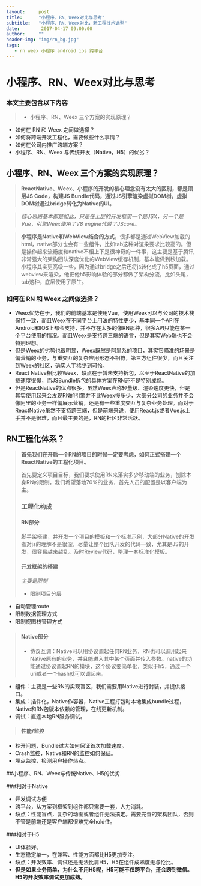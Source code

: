 ```yaml
---
layout:     post
title:      "小程序、RN、Weex对比与思考"
subtitle:   "小程序、RN、Weex对比，新工程技术选型"
date:        2017-04-17 09:00:00
author:     ""
header-img: "img/rn_bg.jpg"
tags:
   - rn weex 小程序 android ios 跨平台
---
```


小程序、RN、Weex对比与思考
======
### 本文主要包含以下内容
>* 小程序、RN、Weex 三个方案的实现原理？
* 如何在 RN 和 Weex 之间做选择？
* 如何将跨端开发工程化，需要做些什么事情？
* 如何在公司内推广跨端方案？
* 小程序、RN、Weex 与传统开发（Native，H5）的优劣？

## 小程序、RN、Weex 三个方案的实现原理？
> **ReactNative、Weex、小程序的开发的核心理念没有太大的区别，都是顶层JS Code，构建JS Bundle代码，通过JS引擎渲染虚拟DOM树，虚拟DOM树通过bridge转化为Native的UI。**

> *核心思路基本都是如此，只是在上层的开发框架一个是JSX，另一个是Vue，引擎Weex使用了V8 engine代替了JScore。*

> **小程序是Native和WebView结合的方式**，很多都是通过WebView加载的html，native部分也会有一些组件，比如tab这种对渲染要求比较高的。但是操作起来流畅度和native不相上下是很神奇的一件事，这主要是基于腾讯非常强大的架构团队深度优化的WebView缓存机制，基本能做到秒加载。小程序其实更高级一些，因为通过bridge之后还将js转化成了h5页面，通过webview来渲染，他把他h5影响体验的部分都做了架构分流，比如头尾，tab这种，底层使用了原生。

### 如何在 RN 和 Weex 之间做选择？
* Weex优势在于，我们的前端基本是使用Vue，使用Weex可以与公司的技术栈保持一致，而且Weex在不同平台上用法的特性更少，基本同一个API在Android和IOS上都会支持，并不存在太多的像RN那种，很多API只能在某一个平台使用的情况。而且Weex是支持跨三端的语言，但是其实Web端也不会特别理想。
* 但是Weex的劣势也很明显，Weex既然是阿里系的项目，其实它瞄准的场景是偏营销的业务，与重交互的复杂应用形态不相符，第三方组件很少，而且关注到Weex的社区，确实人丁稀少到可怜。
* React Native相比较Weex，缺点在于暂未支持拆包，以至于ReactNative的加载速度很慢，而JSBundle拆包的具体方案在RN还不是特别成熟。
* 但是ReactNative的优点很多，虽然Weex声称轻量级、渲染速度更快，但是其实使用起来会发现RN的引擎并不比Weex慢多少，大部分公司的业务并不会像阿里的业务一样偏展示营销，还是有一些重度交互与复杂业务处理。而对于ReactNative虽然不支持跨三端，但是前端来说，使用React.js或者Vue.js上手并不是很难，而且最主要的是，RN的社区非常活跃。

## RN工程化体系？
> **首先我们在开启一个RN的项目的时候一定要考虑，如何正式搭建一个ReactNative的工程化项目。**
> 
> 首先要定义项目目标，我们要求使用RN来落实多少移动端的业务，刨除本身RN的限制，我们希望落地70%的业务，首先人员的配置是以客户端为主。
> 
> ### 工程化构成
> #### RN部分
> 脚手架搭建，并开发一个项目的模板和一个标准示例，大部分Native的开发者对js的理解不是很深，尽量让整个团队开发的代码一致，尤其是JS的开发，很容易越来越乱。及时Review代码，整理一套标准化模板。
> 
> #### 开发框架的搭建
> *主要是限制*
> 
>* 限制项目分层
* 自动管理route
* 限制数据管理方式
* 限制视图栈管理方式

> #### Native部分
>* 协议互调：Native可以用协议调起任何RN业务，RN也可以调用起来Native原有的业务，并且能进入其中某个页面并传入参数。native的功能通过协议调起RN的模块，这个协议要简单化，类似于h5，通过一个uri或者一个hash就可以调起来。
* 组件：主要是一些RN的实现盲区，我们需要用Native进行封装，并提供接口。
* 集成：插件化，Native作容器，Native工程打包时本地集成bundle过程，Native和RN包版本依赖的管理，在线更新机制。
* 调试：直连本地RN服务调试。

> #### 性能/监控
* 秒开问题，Bundle过大如何保证首次加载速度。
* Crash监控，Native和RN的监控如何保证。
* 埋点监控，检测用户操作热点。

##小程序、RN、Weex与传统Native、H5的优劣

###相对于Native
* 开发调试方便
* 跨平台，从方案到框架到组件都只需要一套，人力消耗。
* 缺点：性能盲点，复杂的动画或者组件无法搞定。需要完善的架构团队，否则不管是前端还是客户端都很难完全hold住。

###相对于H5
* UI体验好。
* 生态稳定单一，在兼容、性能方面都比H5更加专注。
* 缺点：开发效率、调试还是无法比肩H5，H5在组件成熟度无与伦比。
* **但是如果业务简单，为什么不用H5呢，H5可能不仅跨平台，还会跨到微信。H5的开发效率调试更加成熟。**














